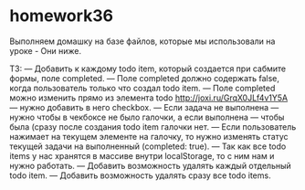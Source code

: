 # homework36

Выполняем домашку на базе файлов, которые мы использовали на уроке - Они ниже.

ТЗ:
— Добавить к каждому todo item, который создается при сабмите формы, поле completed.
— Поле completed должно содержать false, когда пользователь только что создал todo item.
— Поле completed можно изменить прямо из элемента todo http://joxi.ru/GrqX0JLf4v1Y5A — нужно добавить в него checkbox.
— Если задача не выполнена — нужно чтобы в чекбоксе не было галочки, а если выполнена — чтобы была (сразу после создания todo item галочки нет.
— Если пользователь нажимает на текущем элементе на галочку, то нужно изменять статус текущей задачи на выполненный (completed: true).
— Так как все todo items у нас хранятся в массиве внутри localStorage, то с ним нам и нужно работать.
— Добавить возможность удалять каждый отдельный todo item.
— Добавить возможность удалять сразу все todo items.
